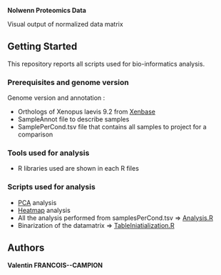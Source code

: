 __Nolwenn Proteomics Data__

Visual output of normalized data matrix

## Getting Started

This repository reports all scripts used for bio-informatics analysis.  

### Prerequisites and genome version
Genome version and annotation :
* Orthologs of Xenopus laevis 9.2 from [Xenbase](https://download.xenbase.org/xenbase/Genomics/JGI/Xenla9.2/)
* SampleAnnot file to describe samples
* SamplePerCond.tsv file that contains all samples to project for a comparison
  
### Tools used for analysis

* R libraries used are shown in each R files

### Scripts used for analysis

* [PCA]() analysis
* [Heatmap]() analysis
* All the analysis performed from samplesPerCond.tsv => [Analysis.R](RScript/Analysis.R) 
* Binarization of the datamatrix => [TableIniatialization.R]()

## Authors

**Valentin FRANCOIS--CAMPION** 
